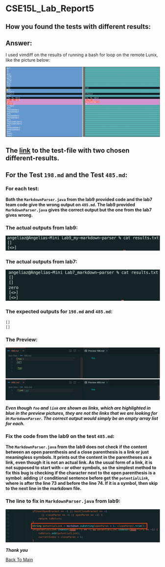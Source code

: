 # CSE15L_Lab_Report5

## How you found the tests with different results:

## Answer: 
I used vimdiff on the results of running a bash for loop on the remote Lunix, like the picture below:

![vimdiff](vimdiff.png)

## The [link](https://github.com/AngeliaZddl/Lab7_markdown-parser/tree/main/test-files) to the test-file with two chosen different-results.

## For the Test `198.md` and the Test `485.md`:

### For each test:

**Both the `MarkdownParser.java` from the lab9 provided code and the lab7 team code give the wrong output on `485.md`. The lab9 provided `MarkdownParser.java` gives the correct output but the one from the lab7 gives wrong.**

### The actual outputs from lab9:

![result9](RunByProvidedCodeInLab9.png)


### The actual outputs from lab7:

![result7](RunByTeamCodeInLab7.png)

### The expected outputs for `198.md` and `485.md`:
```
[]
[]
```

### The Preview:
![198.md](198.png)
![485.md](485.png)

***Even though `foo` and `link` are shown as links, which are highlighted in blue in the preview pictures, they are not the links that we are looking for in `MarkdownParser`. The correct output would simply be an empty array list for each.***

### Fix the code from the lab9 on the test `485.md`:
**The `MarkdownParser.java` from the lab9 does not check if the content between an open parenthesis and a close parenthesis is a link or just meaningless symbols. It prints out the content in the parentheses as a link, even though it is not an actual link. As the usual form of a link, it is not supposed to start with `<` or other symbols, so the simplest method to fix this bug is checking if the character next to the open parenthesis is a symbol: adding `if` conditional sentence before get the `potentialLink`, where is after the line 73 and before the line 74. If it is a symbol, then skip to the next line in the markdown file.**

### The line to fix in `MarkdownParser.java` from lab9:
![lineToFix](LineToFix.png)


***Thank you***

[Back To Main](https://angeliazddl.github.io/CSE15L_Lab_Report/)
